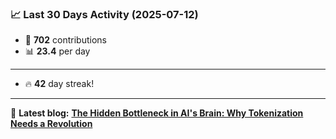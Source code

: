 <!--START_STATS-->
### 📈 Last 30 Days Activity (2025-07-12)  
- 🧮 **702** contributions  
- 📊 **23.4** per day
---
- 🔥 **42** day streak!
---
📝 **Latest blog:** [**The Hidden Bottleneck in AI's Brain: Why Tokenization Needs a Revolution**](https://andriak.com/blog/tokenization-revolution)
<!--END_STATS-->

